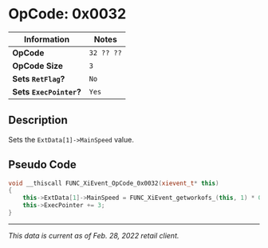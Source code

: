 # OpCode: 0x0032

| Information               | Notes |
|---                        |---    |
| **OpCode**                | `32 ?? ??` |
| **OpCode Size**           | `3`   |
| **Sets `RetFlag`?**       | `No`  |
| **Sets `ExecPointer`?**   | `Yes` |

## Description

Sets the `ExtData[1]->MainSpeed` value.

## Pseudo Code

```cpp
void __thiscall FUNC_XiEvent_OpCode_0x0032(xievent_t* this)
{
    this->ExtData[1]->MainSpeed = FUNC_XiEvent_getworkofs_(this, 1) * 0.1;
    this->ExecPointer += 3;
}
```

---

_This data is current as of Feb. 28, 2022 retail client._